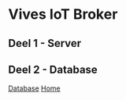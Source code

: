 # Vives IoT Broker

## Deel 1 - Server

## Deel 2 - Database

[Database](./readme/Deel_2_OpzettenDatabase/Readme.md)
[Home](./Readme.md)
